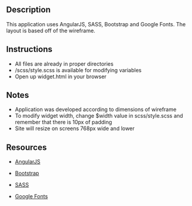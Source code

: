 ## Description
This application uses AngularJS, SASS, Bootstrap and Google Fonts. The layout is based off of the wireframe.

## Instructions

- All files are already in proper directories
- /scss/style.scss is available for modifying variables
- Open up widget.html in your browser

## Notes
- Application was developed according to dimensions of wireframe
- To modify widget width, change $width value in scss/style.scss and remember that there is 10px of padding
- Site will resize on screens 768px wide and lower

## Resources

* [AngularJS]
* [Bootstrap]
* [SASS]
* [Google Fonts]


   [AngularJS]: <http://angularjs.org>
   [Bootstrap]: <http://getbootstrap.com/>
   [SASS]: <http://sass-lang.com/>
   [Google Fonts]: <https://fonts.google.com/>
